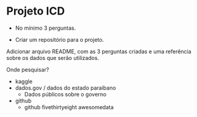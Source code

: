 # Projeto ICD

- No mínimo 3 perguntas.

- Criar um repositório para o projeto.

Adicionar arquivo README, com as 3 perguntas criadas e uma referência sobre os dados que serão utilizados.


Onde pesquisar?

- kaggle
- dados.gov / dados do estado paraibano
	- Dados públicos sobre o governo
- github
	- github fivethirtyeight
		 awesomedata

